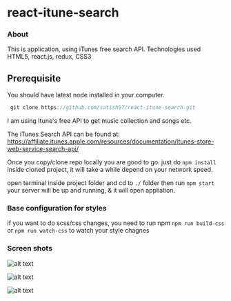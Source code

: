 # react-itune-search
### About

This is application, using iTunes free search API. Technologies used HTML5, react.js,  redux, CSS3

## Prerequisite 

You should have latest node installed in your computer.

``` javascript 
 git clone https://github.com/satish97/react-itune-search.git
````

I am using Itune's free API to get music collection and songs etc.

The iTunes Search API can be found at:
https://affiliate.itunes.apple.com/resources/documentation/itunes-store-web-service-search-api/

 
Once you copy/clone repo locally you are good to go. just do ```npm install``` inside cloned project, it will take a while depend on your network speed.

open terminal inside project folder and cd to ```./``` folder then run ```npm start``` your server will be up and running, & it will open appliation. 


### Base configuration for styles

if you want to do scss/css changes, you need to run npm ```npm run build-css``` or ```npm run watch-css``` to watch your style chagnes 


### Screen shots

  
   ![alt text][one]
   
   [one]: screenshots/s1.png "One"
   
   
     
   ![alt text][two]
   
   [two]: screenshots/s2.png "Two"

   ![alt text][three]
   
   [three]: screenshots/s3.png "Three"


